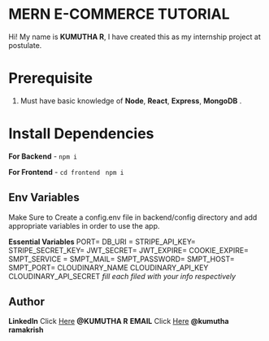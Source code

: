 # MERN E-COMMERCE TUTORIAL

Hi! My name is **KUMUTHA R**, I have created this as my internship project at postulate.
# Prerequisite

1.  Must have basic knowledge of **Node**, **React**, **Express**, **MongoDB** .

# Install Dependencies

**For Backend** - `npm i`

**For Frontend** - `cd frontend` ` npm i`

## Env Variables

Make Sure to Create a config.env file in backend/config directory and add appropriate variables in order to use the app.

**Essential Variables**
PORT=
DB_URI =
STRIPE_API_KEY=
STRIPE_SECRET_KEY=
JWT_SECRET=
JWT_EXPIRE=
COOKIE_EXPIRE=
SMPT_SERVICE =
SMPT_MAIL=
SMPT_PASSWORD=
SMPT_HOST=
SMPT_PORT=
CLOUDINARY_NAME
CLOUDINARY_API_KEY
CLOUDINARY_API_SECRET
_fill each filed with your info respectively_

## Author


**LinkedIn** Click [Here](https://www.linkedin.com/in/kumutharamakrish/) **@KUMUTHA R**
**EMAIL** Click [Here](thakrishnankumu@gmail.com) **@kumutha ramakrish**
